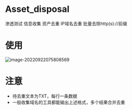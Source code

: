 # Asset_disposal
渗透测试 信息收集 资产去重 IP域名去重 批量去除http(s)://前缀
# 使用
![image-20220922075808569](https://github.com/guandongershen/Asset_disposal/blob/main/image-20220922075808569.png)
# 注意
- 待去重文本为TXT，每行一条数据
- 一般收集域名的工具都能输出上述格式，多个结果合并去重
